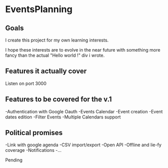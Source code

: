 # EventsPlanning

## Goals 

  I create this project for my own learning interests. 
  
  I hope these interests are to evolve in the near future with something more fancy than the actual "Hello world !" div i wrote.

## Features it actually cover

  Listen on port 3000

## Features to be covered for the v.1 

  -Authentication with Google Oauth
  -Events Calendar
  -Event creation
  -Event dates edition
  -Filter Events
  -Multiple Calendars support

## Political promises

  -Link with google agenda
  -CSV import/export
  -Open API
  -Offline and lie-fy coverage
  -Notifications 
  -...

  Pending